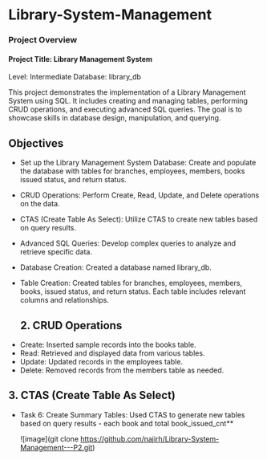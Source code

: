 # Library-System-Management
### Project Overview
#### Project Title: Library Management System
Level: Intermediate
Database: library_db

This project demonstrates the implementation of a Library Management System using SQL. It includes creating and managing tables, performing CRUD operations, and executing advanced SQL queries. The goal is to showcase skills in database design, manipulation, and querying.

## Objectives
- Set up the Library Management System Database: Create and populate the database with tables for branches, employees, members, books issued status, and return status.
- CRUD Operations: Perform Create, Read, Update, and Delete operations on the data.
- CTAS (Create Table As Select): Utilize CTAS to create new tables based on query results.
- Advanced SQL Queries: Develop complex queries to analyze and retrieve specific data.
- Database Creation: Created a database named library_db.
- Table Creation: Created tables for branches, employees, members, books, issued status, and return status. Each table includes relevant columns and relationships.

  ## 2. CRUD Operations
* Create: Inserted sample records into the books table.
* Read: Retrieved and displayed data from various tables.
* Update: Updated records in the employees table.
* Delete: Removed records from the members table as needed.
## 3. CTAS (Create Table As Select)
- Task 6: Create Summary Tables: Used CTAS to generate new tables based on query results - each book and total book_issued_cnt**


  ![image](git clone https://github.com/najirh/Library-System-Management---P2.git)


